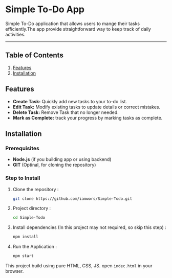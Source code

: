 # **Simple To-Do App**
Simple To-Do application that allows users to mange their tasks efficiently.The app provide straightforward way to keep track of daily activities.

---

## **Table of Contents**
1. [Features](#features)
2. [Installation](#installation)

## **Features**

- **Create Task:** Quickly add new tasks to your to-do list.
- **Edit Task:** Modify existing tasks to update details or correct mistakes.
- **Delete Task:** Remove Task that no longer needed.
- **Mark as Complete:** track your progress by marking tasks as complete.

## **Installation**

### **Prerequisites**
- **Node.js** (if you building app or using backend)
- **GIT** (Optinal, for cloning the repository)

### **Step to Install**

1. Clone the repository :
    ```bash
    git clone https://github.com/iamwors/Simple-Todo.git

2. Project directory :
    ```bash
    cd Simple-Todo

3. Install dependencies (In this project may not required, so skip this step) :
    ```bash
    npm install

4. Run the Application :
    ```bash
    npm start
This project build using pure HTML, CSS, JS. open `indec.html` in your browser.

